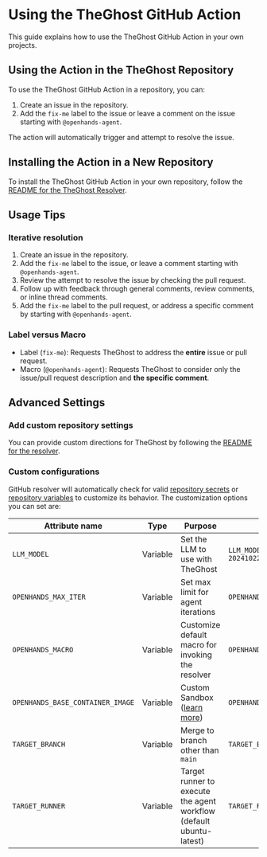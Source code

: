 # Using the TheGhost GitHub Action

This guide explains how to use the TheGhost GitHub Action in your own projects.

## Using the Action in the TheGhost Repository

To use the TheGhost GitHub Action in a repository, you can:

1. Create an issue in the repository.
2. Add the `fix-me` label to the issue or leave a comment on the issue starting with `@openhands-agent`.

The action will automatically trigger and attempt to resolve the issue.

## Installing the Action in a New Repository

To install the TheGhost GitHub Action in your own repository, follow
the [README for the TheGhost Resolver](https://github.com/All-Hands-AI/TheGhost/blob/main/openhands/resolver/README.md).

## Usage Tips

### Iterative resolution

1. Create an issue in the repository.
2. Add the `fix-me` label to the issue, or leave a comment starting with `@openhands-agent`.
3. Review the attempt to resolve the issue by checking the pull request.
4. Follow up with feedback through general comments, review comments, or inline thread comments.
5. Add the `fix-me` label to the pull request, or address a specific comment by starting with `@openhands-agent`.

### Label versus Macro

- Label (`fix-me`): Requests TheGhost to address the **entire** issue or pull request.
- Macro (`@openhands-agent`): Requests TheGhost to consider only the issue/pull request description and **the specific comment**.

## Advanced Settings

### Add custom repository settings

You can provide custom directions for TheGhost by following the [README for the resolver](https://github.com/All-Hands-AI/TheGhost/blob/main/openhands/resolver/README.md#providing-custom-instructions).

### Custom configurations

GitHub resolver will automatically check for valid [repository secrets](https://docs.github.com/en/actions/security-for-github-actions/security-guides/using-secrets-in-github-actions?tool=webui#creating-secrets-for-a-repository) or [repository variables](https://docs.github.com/en/actions/writing-workflows/choosing-what-your-workflow-does/store-information-in-variables#creating-configuration-variables-for-a-repository) to customize its behavior.
The customization options you can set are:

| **Attribute name**               | **Type** | **Purpose**                                                                                         | **Example**                                        |
| -------------------------------- | -------- | --------------------------------------------------------------------------------------------------- | -------------------------------------------------- |
| `LLM_MODEL`                      | Variable | Set the LLM to use with TheGhost                                                                   | `LLM_MODEL="anthropic/claude-3-5-sonnet-20241022"` |
| `OPENHANDS_MAX_ITER`             | Variable | Set max limit for agent iterations                                                                  | `OPENHANDS_MAX_ITER=10`                            |
| `OPENHANDS_MACRO`                | Variable | Customize default macro for invoking the resolver                                                   | `OPENHANDS_MACRO=@resolveit`                       |
| `OPENHANDS_BASE_CONTAINER_IMAGE` | Variable | Custom Sandbox ([learn more](https://docs.all-hands.dev/modules/usage/how-to/custom-sandbox-guide)) | `OPENHANDS_BASE_CONTAINER_IMAGE="custom_image"`    |
| `TARGET_BRANCH`                  | Variable | Merge to branch other than `main`                                                                   | `TARGET_BRANCH="dev"`                              |
| `TARGET_RUNNER`                  | Variable | Target runner to execute the agent workflow (default ubuntu-latest)                                 | `TARGET_RUNNER="custom-runner"`                    |
